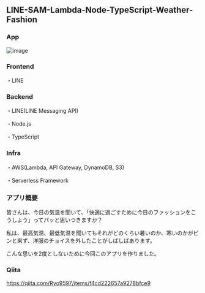 ## LINE-SAM-Lambda-Node-TypeScript-Weather-Fashion

### App 
![image](https://user-images.githubusercontent.com/70458379/130440587-0529eba4-3e7b-44b1-9e03-0f8a139e54df.png)

### Frontend
・LINE

### Backend
・LINE(LINE Messaging API)

・Node.js

・TypeScript

### Infra
・AWS(Lambda, API Gateway, DynamoDB, S3)

・Serverless Framework

### アプリ概要
皆さんは、今日の気温を聞いて、「快適に過ごすために今日のファッションをこうしよう」ってパッと思いつきますか？

私は、最高気温、最低気温を聞いてもそれがどのくらい暑いのか、寒いのかがピンと来ず、洋服のチョイスを外したことがしばしばあります。

こんな思いを2度としないために今回このアプリを作りました。

### Qiita

https://qiita.com/Ryo9597/items/f4cd222657a9278bfce9
